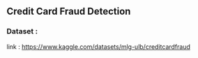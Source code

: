 ## Credit Card Fraud Detection
### Dataset : 
link : https://www.kaggle.com/datasets/mlg-ulb/creditcardfraud
